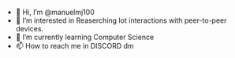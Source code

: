 - 👋 Hi, I’m @manuelmj100
- 👀 I’m interested in Reaserching Iot interactions with peer-to-peer devices.
- 🌱 I’m currently learning Computer Science 
- 📫 How to reach me in DISCORD dm

<!---
manuelmj100/manuelmj100 is a ✨ special ✨ repository because its `README.md` (this file) appears on your GitHub profile.
You can click the Preview link to take a look at your changes.
--->
